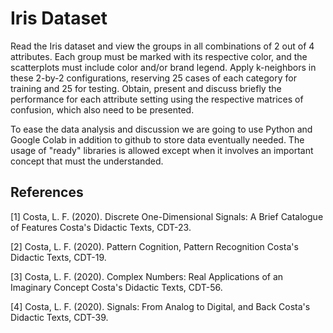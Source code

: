 # Iris Dataset
Read the Iris dataset and view the groups in all combinations of 2 out of 4
attributes. Each group must be marked with its respective color, and the
scatterplots must include color and/or brand legend. Apply k-neighbors in
these 2-by-2 configurations, reserving 25 cases of each category for training
and 25 for testing. Obtain, present and discuss briefly the performance for
each attribute setting using the respective matrices of confusion, which also
need to be presented.

To ease the data analysis and discussion we are going to use Python and Google
Colab in addition to github to store data eventually needed. The usage of
"ready" libraries is allowed except when it involves an important concept that
must the understanded.

## References
<a id="1">[1]</a> 
Costa, L. F. (2020). 
Discrete One-Dimensional Signals: A Brief Catalogue of Features
Costa's Didactic Texts, CDT-23.

<a id="2">[2]</a> 
Costa, L. F. (2020). 
Pattern Cognition, Pattern Recognition
Costa's Didactic Texts, CDT-19.

<a id="3">[3]</a> 
Costa, L. F. (2020). 
Complex Numbers: Real Applications of an Imaginary Concept
Costa's Didactic Texts, CDT-56.

<a id="4">[4]</a> 
Costa, L. F. (2020). 
Signals: From Analog to Digital, and Back
Costa's Didactic Texts, CDT-39.
